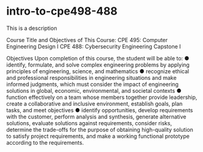 # intro-to-cpe498-488
This is a description

Course Title and Objectives of This Course:
CPE 495: Computer Engineering Design I
CPE 488: Cybersecurity Engineering Capstone I

Objectives
Upon completion of this course, the student will be able to:
● identify, formulate, and solve complex engineering problems by applying
principles of engineering, science, and mathematics
● recognize ethical and professional responsibilities in engineering situations and
make informed judgments, which must consider the impact of engineering
solutions in global, economic, environmental, and societal contexts
● function effectively on a team whose members together provide leadership,
create a collaborative and inclusive environment, establish goals, plan tasks, and
meet objectives
● identify opportunities, develop requirements with the customer, perform analysis
and synthesis, generate alternative solutions, evaluate solutions against
requirements, consider risks, determine the trade-offs for the purpose of
obtaining high-quality solution to satisfy project requirements, and make a
working functional prototype according to the requirements.
